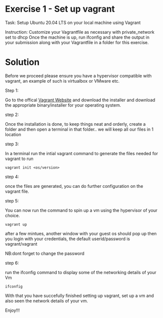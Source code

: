 <!-- @format -->

# Exercise 1 - Set up vagrant

Task: Setup Ubuntu 20.04 LTS on your local machine using Vagrant

Instruction:
Customize your Vagrantfile as necessary with private_network set to dhcp
Once the machine is up, run ifconfig and share the output in your submission along with your Vagrantfile in a folder for this exercise.

# Solution

Before we proceed please ensure you have a hypervisor compatible with vagrant, an example of such is virtualbox or VMware etc.

Step 1:

Go to the offical <a href="https://developer.hashicorp.com/vagrant/downloads?product_intent=vagrant">Vagrant Website</a> and download the installer and download the appropriate binary/installer for your operating system.

step 2:

Once the installation is done, to keep things neat and orderly, create a folder and then open a terminal in that folder.. we will keep all our files in 1 location

step 3:

In a terminal run the intial vagrant command to generate the files needed for vagrant to run

```
vagrant init <os/version>
```

step 4:

once the files are generated, you can do further configuration on the vagrant file.

step 5:

You can now run the command to spin up a vm using the hypervisor of your choice.

```
vagrant up
```

after a few mintues, another window with your guest os should pop up then you login with your credentials, the default userid/password is vagrant/vagrant

NB:dont forget to change the password

step 6:

run the ifconfig command to display some of the networking details of your Vm

```
ifconfig
```

With that you have succefully finished setting up vagrant, set up a vm and also seen the network details of your vm.

Enjoy!!!

